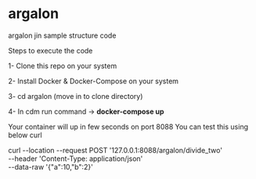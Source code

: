 # argalon
argalon jin sample structure code

Steps to execute the code

1- Clone this repo on your system

2- Install Docker & Docker-Compose on your system

3- cd argalon (move in to clone directory)

4- In cdm run command -> **docker-compose up**



Your container will up in few seconds on port 8088
You can test this using below curl 


curl --location --request POST '127.0.0.1:8088/argalon/divide_two' \
--header 'Content-Type: application/json' \
--data-raw '{"a":10,"b":2}'
